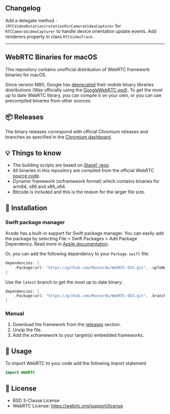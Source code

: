 ## Changelog

Add a delegate method `- (RTCVideoRotation)rotationForCameraVideoCapturer` for `RTCCameraVideoCapturer` to handle device orientation update events.
Add renderers property in class `RTCVideoTrack`. 

----------
## WebRTC Binaries for macOS
This repository contains unofficial distribution of WebRTC framework binaries for macOS.

Since version M80, Google has [deprecated](https://groups.google.com/g/discuss-webrtc/c/Ozvbd0p7Q1Y/m/M4WN2cRKCwAJ?pli=1) their mobile binary libraries distributions (Was officially using the [GoogleWebRTC pod](https://cocoapods.org/pods/GoogleWebRTC)). To get the most up to date WebRTC library, you can compile it on your own, or you can use precompiled binaries from other sources.

## 📦 Releases
The binary releases correspond with official Chromium releases and branches as specified in the [Chromium dashboard](https://chromiumdash.appspot.com/branches).

## 💡 Things to know
* The building scripts are based on [Stasel' repo](https://github.com/stasel/WebRTC).
* All binaries in this repository are compiled from the official WebRTC [source code](https://webrtc.googlesource.com/src/).
* Dynamic framework (xcframework format) which contains binaries for arm64, x86 and x86_x64.
* Bitcode is included and this is the reason for the larger file size.

## 🚚 Installation

### Swift package manager
Xcode has a built-in support for Swift package manager. You can easily add the package by selecting File > Swift Packages > Add Package Dependency. Read more in [Apple documentation](https://developer.apple.com/documentation/xcode/adding_package_dependencies_to_your_app).

Or, you can add the following dependency to your `Package.swift` file:
```swift
dependencies: [
    .Package(url: "https://github.com/Meonardo/WebRTC-OSX.git", .upToNextMajor("91.1.1"))
]
```

Use the `latest` branch to get the most up to date binary:

```swift
dependencies: [
    .Package(url: "https://github.com/Meonardo/WebRTC-OSX.git", .branch("main"))
]
```

### Manual
1. Download the framework from the [releases](https://github.com/Meonardo/WebRTC-OSX/releases) section.
2. Unzip the file.
3. Add the xcframework to your target(s) embedded frameworks.

## 👷 Usage
To import WebRTC to your code add the following import statement
```swift
import WebRTC
```

## 📃 License
* BSD 3-Clause License
* WebRTC License: https://webrtc.org/support/license
